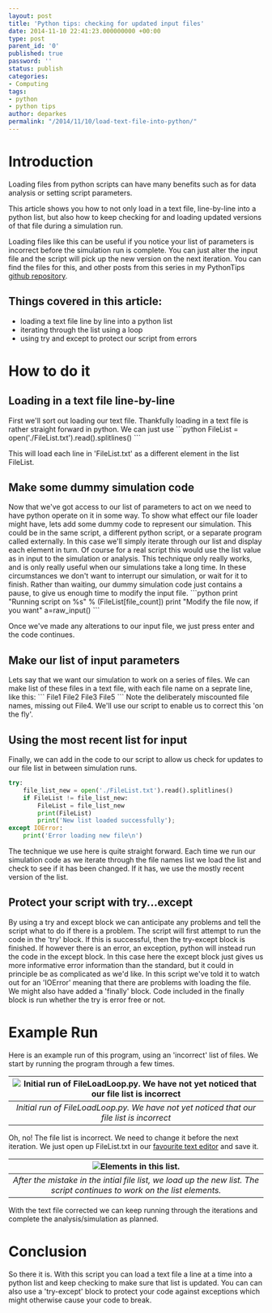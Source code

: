 ```yaml
---
layout: post
title: 'Python tips: checking for updated input files'
date: 2014-11-10 22:41:23.000000000 +00:00
type: post
parent_id: '0'
published: true
password: ''
status: publish
categories:
- Computing
tags:
- python
- python tips
author: deparkes
permalink: "/2014/11/10/load-text-file-into-python/"
---
```

<h1>Introduction</h1>
Loading files from python scripts can have many benefits such as for data analysis or setting script parameters.

This article shows you how to not only load in a text file, line-by-line into a python list, but also how to keep checking for and loading updated versions of that file during a simulation run.

Loading files like this can be useful if you notice your list of parameters is incorrect before the simulation run is complete. You can just alter the input file and the script will pick up the new version on the next iteration.
You can find the files for this, and other posts from this series in my PythonTips <a href="https://github.com/deparkes/PythonTips" target="_blank">github repository</a>.
<h2>Things covered in this article:</h2>
<ul>
<li>loading a text file line by line into a python list</li>
<li>iterating through the list using a loop</li>
<li>using try and except to protect our script from errors</li>
</ul>
<h1>How to do it</h1>
<h2>Loading in a text file line-by-line</h2>
First we'll sort out loading our text file. Thankfully loading in a text file is rather straight forward in python. We can just use
```python
FileList = open('./FileList.txt').read().splitlines()
```

This will load each line in 'FileList.txt' as a different element in the list FileList.
<h2>Make some dummy simulation code</h2>
Now that we've got access to our list of parameters to act on we need to have python operate on it in some way.
To show what effect our file loader might have, lets add some dummy code to represent our simulation. This could be in the same script, a different python script, or a separate program called externally.
In this case we'll simply iterate through our list and display each element in turn. Of course for a real script this would use the list value as in input to the simulation or analysis.
This technique only really works, and is only really useful when our simulations take a long time. In these circumstances we don't want to interrupt our simulation, or wait for it to finish. Rather than waiting, our dummy simulation code just contains a pause, to give us enough time to modify the input file.
```python
print "Running script on %s" % (FileList[file_count])
print "Modify the file now, if you want"
a=raw_input()
```

Once we've made any alterations to our input file, we just press enter and the code continues.
<h2>Make our list of input parameters</h2>
Lets say that we want our simulation to work on a series of files. We can make list of these files in a text file, with each file name on a seprate line, like this:
```
File1
File2
File3
File5
```
Note the deliberately miscounted file names, missing out File4. We'll use our script to enable us to correct this 'on the fly'.
<h2>Using the most recent list for input</h2>
Finally, we can add in the code to our script to allow us check for updates to our file list in between simulation runs.

```python
try:
    file_list_new = open('./FileList.txt').read().splitlines()
    if FileList != file_list_new:
        FileList = file_list_new
        print(FileList)
        print('New list loaded successfully');
except IOError:
    print('Error loading new file\n')
```
The technique we use here is quite straight forward. Each time we run our simulation code as we iterate through the file names list we load the list and check to see if it has been changed. If it has, we use the mostly recent version of the list.
<h2>Protect your script with try...except</h2>
By using a try and except block we can anticipate any problems and tell the script what to do if there is a problem.
The script will first attempt to run the code in the 'try' block. If this is successful, then the try-except block is finished. If however there is an error, an exception, python will instead run the code in the except block. In this case here the except block just gives us more informative error information than the standard, but it could in principle be as complicated as we'd like.
In this script we've told it to watch out for an 'IOError' meaning that there are problems with loading the file.
We might also have added a 'finally' block. Code included in the finally block is run whether the try is error free or not.
<h1>Example Run</h1>
Here is an example run of this program, using an 'incorrect' list of files. We start by running the program through a few times.

| ![Initial run of FileLoadLoop.py. We have not yet noticed that our file list is incorrect]({{site.baseurl}}/assets/2014/11/Screenshot3.png) |
|:--:|
| *Initial run of FileLoadLoop.py. We have not yet noticed that our file list is incorrect* |

Oh, no! The file list is incorrect. We need to change it before the next iteration. We just open up FileList.txt in our <a title="Notepad2-mod for editing OOMMF Files" href="{{site.baseurl}}/2014/05/13/notepad2-mod-for-editing-oommf-files/">favourite text editor</a> and save it.

| ![Elements in this list.]({{site.baseurl}}/assets/2014/11/Screenshot5.png) |
|:--:|
| *After the mistake in the intial file list, we load up the new list. The script continues to work on the list elements.* |

With the text file corrected we can keep running through the iterations and complete the analysis/simulation as planned.
<h1>Conclusion</h1>
So there it is. With this script you can load a text file a line at a time into a python list and keep checking to make sure that list is updated.
You can can also use a 'try-except' block to protect your code against exceptions which might otherwise cause your code to break.
